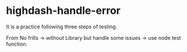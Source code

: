 # highdash-handle-error

It is a practice following three steps of testing. 

From No frills -> without Library but handle some issues -> use node test function.
